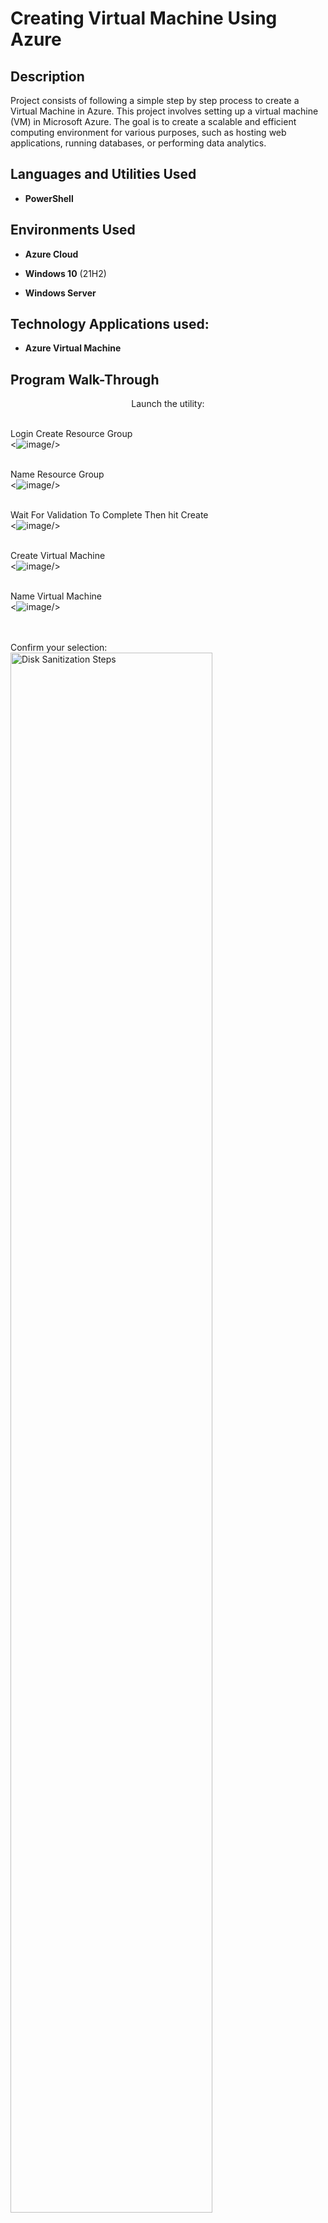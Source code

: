 <h1>Creating Virtual Machine Using Azure</h1>

 

<h2>Description</h2>
Project consists of following a simple step by step process to create a Virtual Machine in Azure. This project involves setting up a virtual machine (VM) in Microsoft Azure. The goal is to create a scalable and efficient computing environment for various purposes, such as hosting web applications, running databases, or performing data analytics.
<br />


<h2>Languages and Utilities Used</h2>

- <b>PowerShell</b> 


<h2>Environments Used </h2>

 - <b>Azure Cloud</b>
 
- <b>Windows 10</b> (21H2)

- <b>Windows Server</b>

<h2>Technology Applications used:</h2>

 - <b>Azure Virtual Machine</b>

<h2>Program Walk-Through</h2>
<p align="center">
Launch the utility: <br/>

 <br/>Login Create Resource Group<br/>
 <![image](https://github.com/Thomasa696/Creating-Virtual-Machine/assets/164200083/8e2ce940-4e65-4544-a4f1-3810c021eadb)/>

 <br/>Name Resource Group<br/>
 <![image](https://github.com/Thomasa696/Creating-Virtual-Machine/assets/164200083/e521dc57-6a9a-442b-84f5-b8a94acdf3c1)/>

<br/>Wait For Validation To Complete Then hit Create<br/>
<![image](https://github.com/Thomasa696/Creating-Virtual-Machine/assets/164200083/778bb7af-aeb9-4862-849b-4fafe680dda4)/>

<br/>Create Virtual Machine<br/>
<![image](https://github.com/Thomasa696/Creating-Virtual-Machine/assets/164200083/99b9e56f-9934-4874-a1fb-f10fd4d32253)/>

<br/>Name Virtual Machine<br/>
<![image](https://github.com/Thomasa696/Creating-Virtual-Machine/assets/164200083/ce4ae0f8-133f-4146-a6f0-833404aab673)/>

<br />
<br />
Confirm your selection:  <br/>
<img src="https://i.imgur.com/cdFHBiU.png" height="80%" width="80%" alt="Disk Sanitization Steps"/>
<br />
<br />
Wait for process to complete (may take some time):  <br/>
<img src="https://i.imgur.com/JL945Ga.png" height="80%" width="80%" alt="Disk Sanitization Steps"/>
<br />
<br />
Sanitization complete:  <br/>
<img src="https://i.imgur.com/K71yaM2.png" height="80%" width="80%" alt="Disk Sanitization Steps"/>
<br />
<br />
Observe the wiped disk:  <br/>
<img src="https://i.imgur.com/AeZkvFQ.png" height="80%" width="80%" alt="Disk Sanitization Steps"/>
</p>

<!--
 ```diff
- text in red
+ text in green
! text in orange
# text in gray
@@ text in purple (and bold)@@
```
--!>
